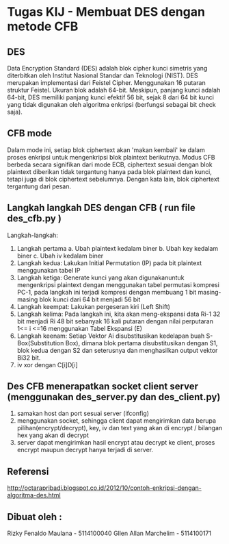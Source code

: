 # Tugas KIJ - Membuat DES dengan metode CFB

## DES
Data Encryption Standard (DES) adalah blok cipher kunci simetris yang diterbitkan oleh Institut Nasional Standar dan Teknologi (NIST). 
DES merupakan implementasi dari Feistel Cipher. Menggunakan 16 putaran struktur Feistel. Ukuran blok adalah 64-bit. Meskipun, panjang kunci adalah 64-bit, DES memiliki panjang kunci efektif 56 bit, sejak 8 dari 64 bit kunci yang tidak digunakan oleh algoritma enkripsi (berfungsi sebagai bit check saja).

## CFB mode
Dalam mode ini, setiap blok ciphertext akan 'makan kembali' ke dalam proses enkripsi untuk mengenkripsi blok plaintext berikutnya. Modus CFB berbeda secara signifikan dari mode ECB, ciphertext sesuai dengan blok plaintext diberikan tidak tergantung hanya pada blok plaintext dan kunci, tetapi juga di blok ciphertext sebelumnya. Dengan kata lain, blok ciphertext tergantung dari pesan. 

## Langkah langkah DES dengan CFB ( run file des_cfb.py )
Langkah-langkah:
  1.	Langkah pertama
    a.	Ubah plaintext kedalam biner
    b.	Ubah key kedalam biner
    c.  Ubah iv kedalam biner
  2.	Langkah kedua: Lakukan Initial Permutation (IP) pada bit plaintext menggunakan tabel IP
  3.	Langkah ketiga: Generate kunci yang akan digunakanuntuk mengenkripsi plaintext dengan menggunakan tabel permutasi kompresi PC-1,         pada langkah ini terjadi kompresi dengan membuang 1 bit masing-masing blok kunci dari 64 bit menjadi 56 bit
  4.	Langkah keempat: Lakukan pergeseran kiri (Left Shift)
  5.	Langkah kelima: Pada langkah ini, kita akan meng-ekspansi data Ri-1 32 bit menjadi Ri 48 bit sebanyak 16 kali putaran dengan nilai       perputaran 1<= i <=16 menggunakan Tabel Ekspansi (E)
  6.	Langkah keenam: Setiap Vektor Ai disubstitusikan kedelapan buah S-Box(Substitution Box), dimana blok pertama disubstitusikan
      dengan S1, blok kedua dengan S2 dan seterusnya dan menghasilkan output vektor Bi32 bit.
  7.  iv xor dengan C[i]D[i]

## Des CFB menerapatkan socket client server (menggunakan des_server.py dan des_client.py)
  1. samakan host dan port sesuai server (ifconfig)
  2. menggunakan socket, sehingga client dapat mengirimkan data berupa pilihan(encrypt/decrypt), key, iv dan text yang akan di encrypt / 
     bilangan hex yang akan di decrypt
  3. server dapat mengirimkan hasil encrypt atau decrypt ke client, proses encrypt maupun decrypt hanya terjadi di server.

## Referensi
  http://octarapribadi.blogspot.co.id/2012/10/contoh-enkripsi-dengan-algoritma-des.html
  


## Dibuat oleh :
   Rizky Fenaldo Maulana  - 5114100040
   Gllen Allan Marchelim  - 5114100171
